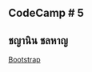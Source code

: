 ## CodeCamp # 5

## ชญานิน ชลหาญ

[Bootstrap](https://github.com/cchayanin/CodeCamp5/tree/master/Day05/bootstrap)
